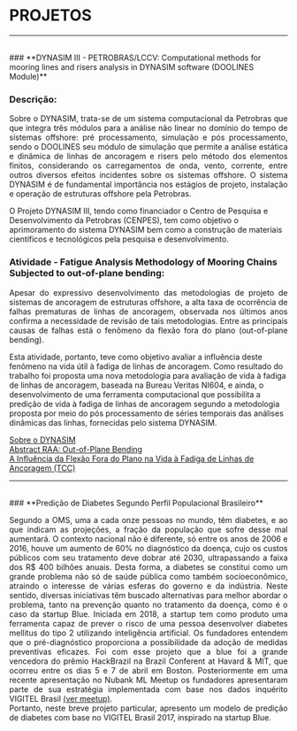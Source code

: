 # **PROJETOS** 
<hr size = "7">
<br>
### **DYNASIM III - PETROBRAS/LCCV: Computational methods for mooring lines and risers analysis in DYNASIM software (DOOLINES Module)**

### Descrição:


<p align="justify"> 
Sobre o DYNASIM, trata-se de um sistema computacional da Petrobras que que integra três módulos para a análise não linear no domínio do tempo de sistemas offshore: pré processamento, simulação e pós processamento, sendo o DOOLINES seu módulo de simulação que permite a análise estática e dinâmica de linhas de ancoragem e risers pelo método dos elementos finitos, considerando os carregamentos de onda, vento, corrente, entre outros diversos efeitos incidentes sobre os sistemas offshore. O sistema DYNASIM é de fundamental importância nos estágios de projeto, instalação e operação de estruturas offshore pela Petrobras.

O Projeto DYNASIM III, tendo como financiador o Centro de Pesquisa e Desenvolvimento da Petrobras (CENPES), tem como objetivo o aprimoramento do sistema DYNASIM bem como a construção de materiais científicos e tecnológicos pela pesquisa e desenvolvimento. </p>

### Atividade - Fatigue Analysis Methodology of Mooring Chains Subjected to out-of-plane bending: 
<p align="justify"> 
Apesar do expressivo desenvolvimento das metodologias de projeto de sistemas de ancoragem de estruturas offshore, a alta taxa de ocorrência de falhas prematuras de linhas de ancoragem, observada nos últimos anos confirma a necessidade de revisão de tais metodologias. Entre as principais causas de falhas está o fenômeno da flexão fora do plano (out-of-plane bending).

Esta atividade, portanto, teve como objetivo avaliar a influência deste fenômeno na vida útil à fadiga de linhas de ancoragem. Como resultado do trabalho foi proposta uma nova metodologia para avaliação de vida à fadiga de linhas de ancoragem, baseada na Bureau Veritas NI604, e ainda, o desenvolvimento de uma ferramenta computacional que possibilita a predição de vida à fadiga de linhas de ancoragem segundo a metodologia proposta por meio do pós processamento de séries temporais das análises dinâmicas das linhas, fornecidas pelo sistema DYNASIM. </p>

<a href="http://webserver2.tecgraf.puc-rio.br/~lula/manual/dynasim.pdf">Sobre o DYNASIM</a><br>
<a href="https://github.com/victor-pontes/Portfolio/raw/master/RAA-2018-VICTOR.pdf">Abstract RAA: Out-of-Plane Bending</a><br>
<a href="https://github.com/victor-pontes/Portfolio/raw/master/TCC%20VAPSN%20vFinal.pdf">A Influência da Flexão Fora do Plano na Vida à Fadiga de Linhas de Ancoragem (TCC)</a>
<hr size = "7">
<br>
### **Predição de Diabetes Segundo Perfil Populacional Brasileiro**
<p align="justify"> 
Segundo a OMS, uma a cada onze pessoas no mundo, têm diabetes, e ao que indicam as projeções, a fração da população que sofre desse mal aumentará. O contexto nacional não é diferente, só entre os anos de 2006 e 2016, houve um aumento de 60% no diagnóstico da doença, cujo os custos públicos com seu tratamento deve dobrar até 2030, ultrapassando a faixa dos R$ 400 bilhões anuais. Desta forma, a diabetes se constitui como um grande problema não só de saúde pública como também socioeconômico, atraindo o interesse de várias esferas do governo e da indústria. Neste sentido, diversas iniciativas têm buscado alternativas para melhor abordar o problema, tanto na prevenção quanto no tratamento da doença, como é o caso da startup Blue. Iniciada em 2018, a startup tem como produto uma ferramenta capaz de prever o risco de uma pessoa desenvolver diabetes mellitus do tipo 2 utilizando inteligência artificial. Os fundadores entendem que o pré-diagnóstico proporciona a possibilidade da adoção de medidas preventivas eficazes. Foi com esse projeto que a blue foi a grande vencedora do prêmio HackBrazil na Brazil Conferent at Havard & MIT, que ocorreu entre os dias 5 e 7 de abril em Boston. Posteriormente em uma recente apresentação no Nubank ML Meetup os fundadores apresentaram parte de sua estratégia implementada com base nos dados inquérito VIGITEL Brasil  <a href="https://www.youtube.com/watch?v=q25e-W-Z1vQ&t=1563s">(ver meetup)</a>.<br>
Portanto, neste breve projeto particular, apresento um modelo de predição de diabetes com base no VIGITEL Brasil 2017, inspirado na startup Blue.</p>
